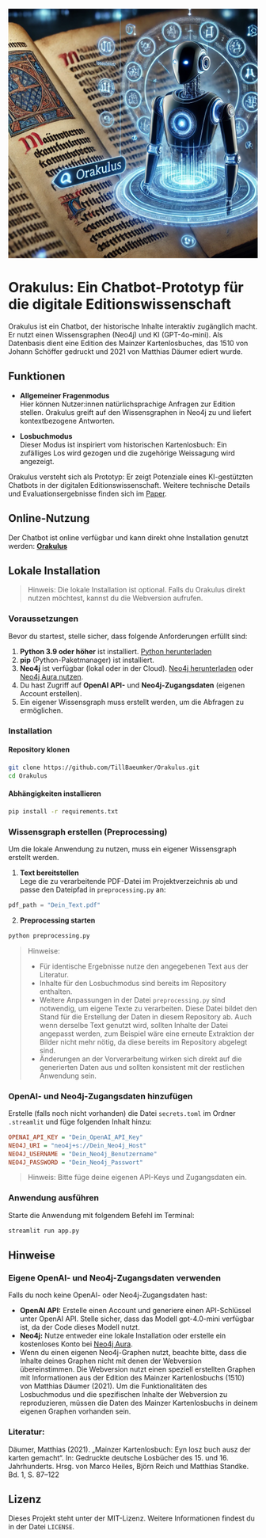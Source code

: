 ![Orakulus Chatbot(Erstellt mit Dall-E)](orakulus_chatbot.png)

# Orakulus: Ein Chatbot-Prototyp für die digitale Editionswissenschaft

Orakulus ist ein Chatbot, der historische Inhalte interaktiv zugänglich macht. Er nutzt einen Wissensgraphen (Neo4j) und KI (GPT-4o-mini). Als Datenbasis dient eine Edition des Mainzer Kartenlosbuches, das 1510 von Johann Schöffer gedruckt und 2021 von Matthias Däumer ediert wurde.

## Funktionen

- **Allgemeiner Fragenmodus**  
  Hier können Nutzer:innen natürlichsprachige Anfragen zur Edition stellen. Orakulus greift auf den Wissensgraphen in Neo4j zu und liefert kontextbezogene Antworten.

- **Losbuchmodus**  
  Dieser Modus ist inspiriert vom historischen Kartenlosbuch: Ein zufälliges Los wird gezogen und die zugehörige Weissagung wird angezeigt. 

Orakulus versteht sich als Prototyp: Er zeigt Potenziale eines KI-gestützten Chatbots in der digitalen Editionswissenschaft. Weitere technische Details und Evaluationsergebnisse finden sich im [Paper](./Paper_EinZugangZuEditionen.pdf).

## Online-Nutzung

Der Chatbot ist online verfügbar und kann direkt ohne Installation genutzt werden:  [**Orakulus**](https://orakulusmainz.streamlit.app)

## Lokale Installation
> Hinweis: Die lokale Installation ist optional. Falls du Orakulus direkt nutzen möchtest, kannst du die Webversion aufrufen.

### Voraussetzungen
Bevor du startest, stelle sicher, dass folgende Anforderungen erfüllt sind:
1. **Python 3.9 oder höher** ist installiert. [Python herunterladen](https://www.python.org/downloads/)
2. **pip** (Python-Paketmanager) ist installiert.
3. **Neo4j** ist verfügbar (lokal oder in der Cloud). [Neo4j herunterladen](https://neo4j.com/download-center/) oder [Neo4j Aura nutzen](https://neo4j.com/cloud/aura/).
4. Du hast Zugriff auf **OpenAI API-** und **Neo4j-Zugangsdaten** (eigenen Account erstellen).
5. Ein eigener Wissensgraph muss erstellt werden, um die Abfragen zu ermöglichen.

### Installation

#### Repository klonen
```bash
git clone https://github.com/TillBaeumker/Orakulus.git  
cd Orakulus  
```

#### Abhängigkeiten installieren
```bash
pip install -r requirements.txt  
```

### Wissensgraph erstellen (Preprocessing)

Um die lokale Anwendung zu nutzen, muss ein eigener Wissensgraph erstellt werden.

1. **Text bereitstellen**  
Lege die zu verarbeitende PDF-Datei im Projektverzeichnis ab und passe den Dateipfad in `preprocessing.py` an:  
```python
pdf_path = "Dein_Text.pdf"
```

2. **Preprocessing starten**
```bash
python preprocessing.py
```

> Hinweise:
> - Für identische Ergebnisse nutze den angegebenen Text aus der Literatur.
> - Inhalte für den Losbuchmodus sind bereits im Repository enthalten.
> - Weitere Anpassungen in der Datei `preprocessing.py` sind notwendig, um eigene Texte zu verarbeiten. Diese Datei bildet den Stand für die Erstellung der Daten in diesem  Repository ab. Auch wenn derselbe Text genutzt wird, sollten Inhalte der Datei angepasst werden, zum Beispiel wäre eine erneute Extraktion der Bilder nicht mehr nötig, da diese bereits im Repository abgelegt sind.
> - Änderungen an der Vorverarbeitung wirken sich direkt auf die generierten Daten aus und sollten konsistent mit der restlichen Anwendung sein.

### OpenAI- und Neo4j-Zugangsdaten hinzufügen
Erstelle (falls noch nicht vorhanden) die Datei `secrets.toml` im Ordner `.streamlit` und füge folgenden Inhalt hinzu:
 
```ini
OPENAI_API_KEY = "Dein_OpenAI_API_Key"  
NEO4J_URI = "neo4j+s://Dein_Neo4j_Host"  
NEO4J_USERNAME = "Dein_Neo4j_Benutzername"  
NEO4J_PASSWORD = "Dein_Neo4j_Passwort"  
```

> Hinweis: Bitte füge deine eigenen API-Keys und Zugangsdaten ein.

### Anwendung ausführen

Starte die Anwendung mit folgendem Befehl im Terminal:
```bash
streamlit run app.py  
```

## Hinweise

### Eigene OpenAI- und Neo4j-Zugangsdaten verwenden
Falls du noch keine OpenAI- oder Neo4j-Zugangsdaten hast:
- **OpenAI API:** Erstelle einen Account und generiere einen API-Schlüssel unter OpenAI API. Stelle sicher, dass das Modell gpt-4.0-mini verfügbar ist, da der Code dieses Modell nutzt.
- **Neo4j:** Nutze entweder eine lokale Installation oder erstelle ein kostenloses Konto bei [Neo4j Aura](https://neo4j.com/cloud/aura/).
- Wenn du einen eigenen Neo4j-Graphen nutzt, beachte bitte, dass die Inhalte deines Graphen nicht mit denen der Webversion übereinstimmen. Die Webversion nutzt einen speziell erstellten Graphen mit Informationen aus der Edition des Mainzer Kartenlosbuchs (1510) von Matthias Däumer (2021). Um die Funktionalitäten des Losbuchmodus und die spezifischen Inhalte der Webversion zu reproduzieren, müssen die Daten des Mainzer Kartenlosbuchs in deinem eigenen Graphen vorhanden sein.

### Literatur:
Däumer, Matthias (2021). „Mainzer Kartenlosbuch: Eyn losz buch ausz der karten gemacht“. In: Gedruckte deutsche Losbücher des 15. und 16. Jahrhunderts. Hrsg. von Marco Heiles, Björn Reich und Matthias Standke. Bd. 1, S. 87–122

## Lizenz
Dieses Projekt steht unter der MIT-Lizenz. Weitere Informationen findest du in der Datei `LICENSE`.

